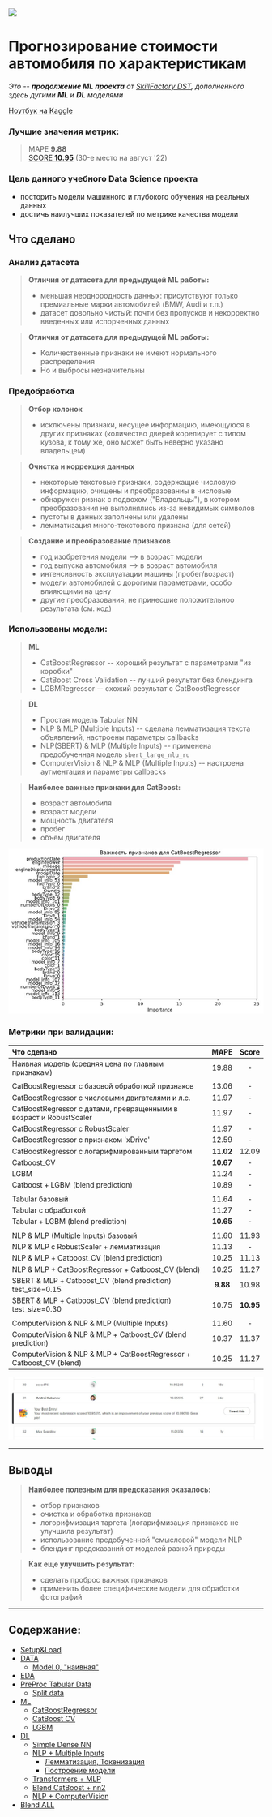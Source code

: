 <img src="https://whatcar.vn/media/2018/09/car-lot-940x470.jpg"/>

Прогнозирование стоимости автомобиля по характеристикам
====================================================

*Это -- **продолжение ML проекта** от [SkillFactory DST](https://github.com/gravek/Skillfactory/tree/master/project_5), дополненного здесь дугими **ML** и **DL** моделями*

[Ноутбук на Kaggle](https://www.kaggle.com/andreikukunov/ak-sf-dst-car-price-part2-master)

### Лучшие значения метрик:
> MAPE   **9.88**  
> [SCORE **10.95**](https://www.kaggle.com/competitions/sf-dst-car-price-prediction-part2/leaderboard?search=andreikukunov) (30-е место на август '22)



### Цель данного учебного Data Science проекта
 * посторить модели машинного и глубокого обучения на реальных данных
 * достичь наилучших показателей по метрикe качества модели



## Что сделано

### Анализ датасета

> **Отличия от датасета для предыдущей ML работы:**
> * меньшая неоднородность данных: присутствуют только премиальные марки автомобилей (BMW, Audi и т.п.)
> * датасет довольно чистый: почти без пропусков и некорректно введенных или испорченных данных

> **Отличия от датасета для предыдущей ML работы:**
> * Количественные признаки не имеют нормального распределения
> * Но и выбросы незначительны


### Предобработка

> **Отбор колонок**
> * исключены признаки, несущее информацию, имеющуюся в других признаках (количество дверей корелирует с типом кузова, к тому же, оно может быть неверно указано владельцем)



> **Очистка и коррекция данных**
> * некоторые текстовые признаки, содержащие числовую информацию, очищены и преобразованиы в числовые
> * обнаружен ризнак с подвохом ("Владельцы"), в котором преобразования не выполнялись из-за невидимых символов 
> * пустоты в данных заполнены или удалены  
> * лемматизация много-текстового признака (для сетей)



> **Создание и преобразование признаков**
> * год изобретения модели --> в возраст модели
> * год выпуска автомобиля --> в возраст автомобиля
> * интенсивность эксплуатации машины (пробег/возраст)
> * модели автомобилей с дорогими параметрами, особо влияющими на цену
> * другие преобразования, не принесшие положительноо результата (см. код)



### Использованы модели:
> **ML**
> * CatBoostRegressor -- хороший результат с параметрами "из коробки"
> * CatBoost Cross Validation -- лучший результат без блендинга
> * LGBMRegressor -- схожий результат с CatBoostRegressor

> **DL**
> * Простая модель Tabular NN
> * NLP & MLP (Multiple Inputs) -- сделана лемматизация текста объявлений, настроены параметры callbacks
> * NLP(SBERT) & MLP (Multiple Inputs) -- применена предобученная модель `sbert_large_nlu_ru`
> * ComputerVision & NLP & MLP (Multiple Inputs) -- настроена аугментация и параметры callbacks


> **Наиболее важные признаки для CatBoost:**
> * возраст автомобиля
> * возраст модели
> * мощность двигателя
> * пробег
> * объём двигателя

![Важность признаков для CatBoostRegressor](Importance-CatBoostRegressor.jpg)


### Метрики при валидации:
| Что сделано | MAPE | Score |
| :- | :-: | :-: |
| Наивная модель (средняя цена по главным признакам) | 19.88 | - |
|  |  |  |
| CatBoostRegressor с базовой обработкой признаков | 13.06 | - |
| CatBoostRegressor с числовыми двигателями и л.с. | 11.97 | - |
| CatBoostRegressor с датами, превращенными в возраст и RobustScaler | 11.97 | - |
| CatBoostRegressor с RobustScaler | 11.97 | - |
| CatBoostRegressor с признаком 'xDrive' | 12.59 | - |
| CatBoostRegressor с логарифмированным таргетом | **11.02** | 12.09 |
| Сatboost_CV | **10.67** | - |
| LGBM | 11.24 | - |
| Сatboost + LGBM  (blend prediction) | 10.89 | - |
|  |  |  |
| Tabular базовый | 11.64 | - |
| Tabular с обработкой | 11.27 | - |
| Tabular + LGBM (blend prediction) | **10.65** | - |
|  |  |  |
| NLP & MLP (Multiple Inputs) базовый | 11.60 | 11.93 |
| NLP & MLP с RobustScaler + лемматизация | 11.13 | - |
| NLP & MLP + Сatboost_CV  (blend prediction) | 10.25 | 11.13 |
| NLP & MLP + CatBoostRegressor + Сatboost_CV  (blend) | 10.25 | 11.27 |
| SBERT & MLP + Сatboost_CV  (blend prediction) test_size=0.15  | **9.88** | 10.98 |
| SBERT & MLP + Сatboost_CV  (blend prediction) test_size=0.30 | 10.75 | **10.95** |
|  |  |  |
| ComputerVision & NLP & MLP (Multiple Inputs) | 11.60 | - |
| ComputerVision & NLP & MLP  +  Сatboost_CV  (blend prediction) | 10.37 | 11.37 |
| ComputerVision & NLP & MLP  +  CatBoostRegressor  +  Сatboost_CV  (blend) | 10.25 | 11.27 |

![Leaderboard 10.95.jpg](Leaderboard-10.95.jpg)


-----------------------------------------------------------------


## Выводы
> **Наиболее полезным для предсказания оказалось:** 
> * отбор признаков
> * очистка и обработка признаков
> * логорифмизация таргета (логарифмизация признаков не улучшила результат)
> * использование предобученной "смысловой" модели NLP
> * блендинг предсказаний от моделей разной природы

> **Как еще улучшить результат:**
> * сделать проброс важных признаков
> * применить более специфические модели для обработки фотографий

-----------------------------------------------------------------

## Содержание:

- [Setup&Load](#setup-load)
- [DATA](#data)
  * [Model 0, "наивная"](#model-0-----------)
- [EDA](#eda)
- [PreProc Tabular Data](#preproc-tabular-data)
  * [Split data](#split-data)
- [ML](#ml)
  * [CatBoostRegressor](#catboostregressor)
  * [CatBoost CV](#catboost-cv)
  * [LGBM](#lgbm)
- [DL](#dl)
  * [Simple Dense NN](#simple-dense-nn)
  * [NLP + Multiple Inputs](#nlp---multiple-inputs)
    + [Лемматизация, Токенизация](#-------------------------)
    + [Построение модели](#-----------------)
  * [Transformers + MLP](#transformers---mlp)
  * [Blend CatBoost + nn2](#blend-catboost---nn2)
  * [NLP + ComputerVision](#nlp---computervision)
- [Blend ALL](#blend-all)
